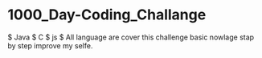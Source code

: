 # 1000_Day-Coding_Challange


$ Java 
$ C
$ js
$ All language are cover this challenge basic nowlage stap by step improve my selfe.

